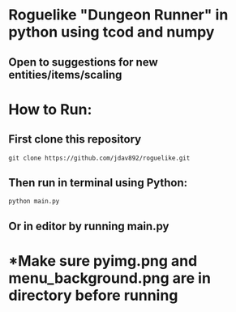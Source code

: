 # Roguelike "Dungeon Runner" in python using tcod and numpy
## Open to suggestions for new entities/items/scaling

# How to Run:
## First clone this repository
```
git clone https://github.com/jdav892/roguelike.git

```
## Then run in terminal using Python:
```
python main.py
```

## Or in editor by running main.py

# *Make sure pyimg.png and menu_background.png are in directory before running



